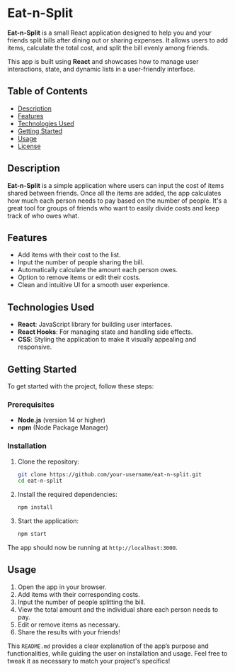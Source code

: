 # Eat-n-Split

**Eat-n-Split** is a small React application designed to help you and your friends split bills after dining out or sharing expenses. It allows users to add items, calculate the total cost, and split the bill evenly among friends. 

This app is built using **React** and showcases how to manage user interactions, state, and dynamic lists in a user-friendly interface.

## Table of Contents
- [Description](#description)
- [Features](#features)
- [Technologies Used](#technologies-used)
- [Getting Started](#getting-started)
- [Usage](#usage)
- [License](#license)

## Description
**Eat-n-Split** is a simple application where users can input the cost of items shared between friends. Once all the items are added, the app calculates how much each person needs to pay based on the number of people. It's a great tool for groups of friends who want to easily divide costs and keep track of who owes what.

## Features
- Add items with their cost to the list.
- Input the number of people sharing the bill.
- Automatically calculate the amount each person owes.
- Option to remove items or edit their costs.
- Clean and intuitive UI for a smooth user experience.

## Technologies Used
- **React**: JavaScript library for building user interfaces.
- **React Hooks**: For managing state and handling side effects.
- **CSS**: Styling the application to make it visually appealing and responsive.

## Getting Started

To get started with the project, follow these steps:

### Prerequisites
- **Node.js** (version 14 or higher)
- **npm** (Node Package Manager)

### Installation

1. Clone the repository:
   ```bash
   git clone https://github.com/your-username/eat-n-split.git
   cd eat-n-split
   ```

2. Install the required dependencies:
   ```bash
   npm install
   ```

3. Start the application:
   ```bash
   npm start
   ```

The app should now be running at `http://localhost:3000`.

## Usage
1. Open the app in your browser.
2. Add items with their corresponding costs.
3. Input the number of people splitting the bill.
4. View the total amount and the individual share each person needs to pay.
5. Edit or remove items as necessary.
6. Share the results with your friends!

This `README.md` provides a clear explanation of the app’s purpose and functionalities, while guiding the user on installation and usage. Feel free to tweak it as necessary to match your project's specifics!

